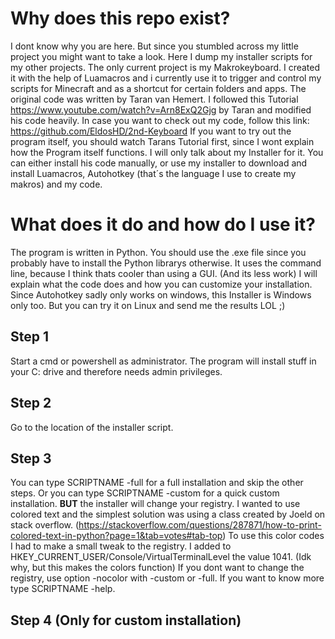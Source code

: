 # Why does this repo exist?
I dont know why you are here. But since you stumbled across my little project you might want to take a look. Here I dump my installer scripts for my other projects.
The only current project is my Makrokeyboard. I created it with the help of Luamacros and i currently use it to trigger and control my scripts for Minecraft 
and as a shortcut for certain folders and apps.
The original code was written by Taran van Hemert. I followed this Tutorial https://www.youtube.com/watch?v=Arn8ExQ2Gjg by Taran and modified his code heavily.
In case you want to check out my code, follow this link: https://github.com/EldosHD/2nd-Keyboard
If you want to try out the program itself, you should watch Tarans Tutorial first, since I wont explain how the Program itself functions. 
I will only talk about my Installer for it. You can either install his code manually, or use my installer to download and install Luamacros,
Autohotkey (that´s the language I use to create my makros) and my code.
# What does it do and how do I use it?
The program is written in Python. You should use the .exe file since you probably have to install the Python librarys otherwise. 
It uses the command line, because I think thats cooler than using a GUI. (And its less work) I will explain what the code does and how you
can customize your installation. Since Autohotkey sadly only works on windows, this Installer is Windows only too. But you can try it on Linux and send me the results LOL ;)
## Step 1
Start a cmd or powershell as administrator. The program will install stuff in your C: drive and therefore needs admin privileges.
## Step 2 
Go to the location of the installer script.
## Step 3
You can type SCRIPTNAME -full for a full installation and skip the other steps. Or you can type SCRIPTNAME -custom for a quick custom installation. **BUT** the installer will
change your registry. I wanted to use colored text and the simplest solution was using a class created by Joeld on stack overflow.
(https://stackoverflow.com/questions/287871/how-to-print-colored-text-in-python?page=1&tab=votes#tab-top) To use this color codes I had to make a small tweak to the registry.
I added to HKEY_CURRENT_USER/Console/VirtualTerminalLevel the value 1041. (Idk why, but this makes the colors function) If you dont want to change the registry, use option -nocolor
with -custom or -full. If you want to know more type SCRIPTNAME -help.
## Step 4 (Only for custom installation)
